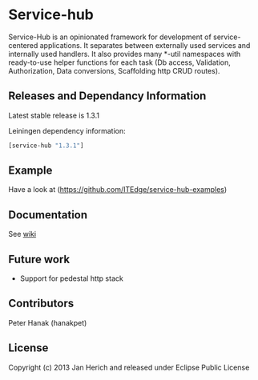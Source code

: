 # Service-hub

Service-Hub is an opinionated framework for development of service-centered applications. It separates between externally used services and internally used handlers. It also provides many *-util namespaces with ready-to-use helper functions for each task (Db access, Validation, Authorization, Data conversions, Scaffolding http CRUD routes).

## Releases and Dependancy Information

Latest stable release is 1.3.1

Leiningen dependency information:

```clojure
[service-hub "1.3.1"]
```

## Example

Have a look at (https://github.com/ITEdge/service-hub-examples)

## Documentation

See [wiki](https://github.com/ITEdge/service-hub/wiki)

## Future work

* Support for pedestal http stack

## Contributors

Peter Hanak (hanakpet)

## License

Copyright (c) 2013 Jan Herich and released under Eclipse Public License
